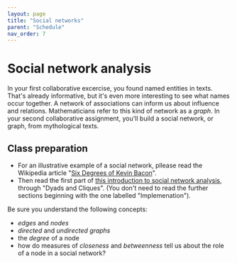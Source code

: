 ```yaml
---
layout: page
title: "Social networks"
parent: "Schedule"
nav_order: 7
---
```



# Social network analysis

In your first collaborative excercise, you found named entities in texts.  That's already informative, but it's even more interesting to see what names occur together. A network of associations can inform us about influence and relations. Mathematicians refer to this kind of network as a *graph*. In your second collaborative assignment, you'll build a social network, or graph, from mythological texts.

## Class preparation

- For an illustrative example of a social network, pllease read the Wikipedia article "[Six Degrees of Kevin Bacon](https://en.wikipedia.org/wiki/Six_Degrees_of_Kevin_Bacon)".
- Then read the first part of [this introduction to social network analysis](https://builtin.com/data-science/social-network-analysis), through "Dyads and Cliques". (You don't need to read the further sections beginning with the one labelled "Implemenation").

Be sure you understand the following concepts:

- *edges* and *nodes*
- *directed* and *undirected graphs*
- the *degree* of a node
- how do measures of *closeness* and *betweenness* tell us about the role of a node in a social network?